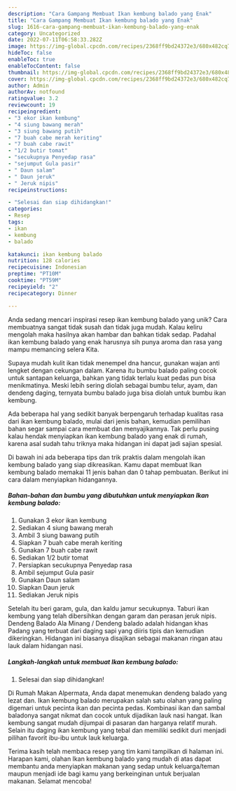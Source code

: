 ```yaml
---
description: "Cara Gampang Membuat Ikan kembung balado yang Enak"
title: "Cara Gampang Membuat Ikan kembung balado yang Enak"
slug: 1616-cara-gampang-membuat-ikan-kembung-balado-yang-enak
category: Uncategorized
date: 2022-07-11T06:58:33.282Z
image: https://img-global.cpcdn.com/recipes/2368ff9bd24372e3/680x482cq70/ikan-kembung-balado-foto-resep-utama.jpg
hideToc: false
enableToc: true
enableTocContent: false
thumbnail: https://img-global.cpcdn.com/recipes/2368ff9bd24372e3/680x482cq70/ikan-kembung-balado-foto-resep-utama.jpg
cover: https://img-global.cpcdn.com/recipes/2368ff9bd24372e3/680x482cq70/ikan-kembung-balado-foto-resep-utama.jpg
author: Admin
authorAv: notfound
ratingvalue: 3.2
reviewcount: 19
recipeingredient:
- "3 ekor ikan kembung"
- "4 siung bawang merah"
- "3 siung bawang putih"
- "7 buah cabe merah keriting"
- "7 buah cabe rawit"
- "1/2 butir tomat"
- "secukupnya Penyedap rasa"
- "sejumput Gula pasir"
- " Daun salam"
- " Daun jeruk"
- " Jeruk nipis"
recipeinstructions:

- "Selesai dan siap dihidangkan!"
categories:
- Resep
tags:
- ikan
- kembung
- balado

katakunci: ikan kembung balado 
nutrition: 128 calories
recipecuisine: Indonesian
preptime: "PT10M"
cooktime: "PT59M"
recipeyield: "2"
recipecategory: Dinner

---
```





Anda sedang mencari inspirasi resep ikan kembung balado yang unik? Cara membuatnya sangat tidak susah dan tidak juga mudah. Kalau keliru mengolah maka hasilnya akan hambar dan bahkan tidak sedap. Padahal ikan kembung balado yang enak harusnya sih punya aroma dan rasa yang mampu memancing selera Kita.





Supaya mudah kulit ikan tidak menempel dna hancur, gunakan wajan anti lengket dengan cekungan dalam. Karena itu bumbu balado paling cocok untuk santapan keluarga, bahkan yang tidak terlalu kuat pedas pun bisa menikmatinya. Meski lebih sering diolah sebagai bumbu telur, ayam, dan dendeng daging, ternyata bumbu balado juga bisa diolah untuk bumbu ikan kembung.

Ada beberapa hal yang sedikit banyak berpengaruh terhadap kualitas rasa dari ikan kembung balado, mulai dari jenis bahan, kemudian pemilihan bahan segar sampai cara membuat dan menyajikannya. Tak perlu pusing kalau hendak menyiapkan ikan kembung balado yang enak di rumah, karena asal sudah tahu triknya maka hidangan ini dapat jadi sajian spesial.






Di bawah ini ada beberapa tips dan trik praktis dalam mengolah ikan kembung balado yang siap dikreasikan. Kamu dapat membuat Ikan kembung balado memakai 11 jenis bahan dan 0 tahap pembuatan. Berikut ini cara dalam menyiapkan hidangannya.

<!--inarticleads1-->

##### Bahan-bahan dan bumbu yang dibutuhkan untuk menyiapkan Ikan kembung balado:

1. Gunakan 3 ekor ikan kembung
1. Sediakan 4 siung bawang merah
1. Ambil 3 siung bawang putih
1. Siapkan 7 buah cabe merah keriting
1. Gunakan 7 buah cabe rawit
1. Sediakan 1/2 butir tomat
1. Persiapkan secukupnya Penyedap rasa
1. Ambil sejumput Gula pasir
1. Gunakan  Daun salam
1. Siapkan  Daun jeruk
1. Sediakan  Jeruk nipis


Setelah itu beri garam, gula, dan kaldu jamur secukupnya. Taburi ikan kembung yang telah dibersihkan dengan garam dan perasan jeruk nipis. Dendeng Balado Ala Minang / Dendeng balado adalah hidangan khas Padang yang terbuat dari daging sapi yang diiris tipis dan kemudian dikeringkan. Hidangan ini biasanya disajikan sebagai makanan ringan atau lauk dalam hidangan nasi. 

<!--inarticleads2-->

##### Langkah-langkah untuk membuat Ikan kembung balado:


1. Selesai dan siap dihidangkan!

Di Rumah Makan Alpermata, Anda dapat menemukan dendeng balado yang lezat dan. Ikan kembung balado merupakan salah satu olahan yang paling digemari untuk pecinta ikan dan pecinta pedas. Kombinasi ikan dan sambal baladonya sangat nikmat dan cocok untuk dijadikan lauk nasi hangat. Ikan kembung sangat mudah dijumpai di pasaran dan harganya relatif murah. Selain itu daging ikan kembung yang tebal dan memiliki sedikit duri menjadi pilihan favorit ibu-ibu untuk lauk keluarga. 

Terima kasih telah membaca resep yang tim kami tampilkan di halaman ini. Harapan kami, olahan Ikan kembung balado yang mudah di atas dapat membantu anda menyiapkan makanan yang sedap untuk keluarga/teman maupun menjadi ide bagi kamu yang berkeinginan untuk berjualan makanan. Selamat mencoba!
